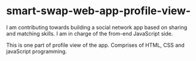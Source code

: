 # smart-swap-web-app-profile-view-
I am contributing towards building a social network app based on sharing and matching skills. I am in charge of the from-end JavaScript side. 

This is one part of profile view of the app. Comprises of HTML, CSS and javaScript programming. 
